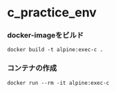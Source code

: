 # c_practice_env

### docker-imageをビルド
```
docker build -t alpine:exec-c .
```
### コンテナの作成
```
docker run --rm -it alpine:exec-c
```
